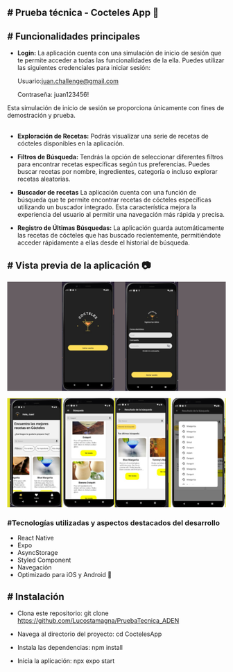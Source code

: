<h2># Prueba técnica - Cocteles App 📲  </h2>  

<h2># Funcionalidades principales </h2>

- **Login:** La aplicación cuenta con una simulación de inicio de sesión que te permite acceder a todas las funcionalidades de la ella. Puedes utilizar las siguientes credenciales para iniciar sesión:

  Usuario:juan.challenge@gmail.com
  
  Contraseña: juan123456!

Esta simulación de inicio de sesión se proporciona únicamente con fines de demostración y prueba. 
<br></br>

- **Exploración de Recetas:** Podrás visualizar una serie de recetas de cócteles disponibles en la aplicación.
  
- **Filtros de Búsqueda:** Tendrás la opción de seleccionar diferentes filtros para encontrar recetas específicas según tus preferencias. Puedes buscar recetas por nombre, ingredientes, categoría o incluso explorar recetas aleatorias.
- **Buscador de recetas** La aplicación cuenta con una función de búsqueda que te permite encontrar recetas de cócteles específicas utilizando un buscador integrado. Esta característica mejora la experiencia del usuario al permitir una navegación más rápida y precisa.
- **Registro de Últimas Búsquedas:** La aplicación guarda automáticamente las recetas de cócteles que has buscado recientemente, permitiéndote acceder rápidamente a ellas desde el historial de búsqueda.


<h2># Vista previa de la aplicación 📷</h2>
  <p align="center">
 
   <img width="600" alt="pick" src="https://github.com/Lucostamagna/PruebaTecnica_ADEN/blob/main/CoctelesApp/assets/Coctelapp..png" />
</p>
 <p align="center">
 
   <img width="600" alt="pick" src="https://github.com/Lucostamagna/PruebaTecnica_ADEN/blob/main/CoctelesApp/assets/CoctelApp.png" />
</p>
<h3>#Tecnologías utilizadas y aspectos destacados del desarrollo </h3>

- React Native
- Expo
- AsyncStorage
- Styled Component
- Navegación 
- Optimizado para iOS y Android 📱

<h2># Instalación</h2>

- Clona este repositorio: git clone https://github.com/Lucostamagna/PruebaTecnica_ADEN

- Navega al directorio del proyecto: cd CoctelesApp
- Instala las dependencias: npm install   
- Inicia la aplicación: npx expo start

